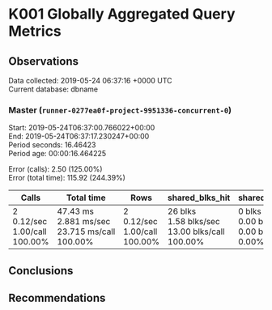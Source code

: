 # K001 Globally Aggregated Query Metrics

## Observations ##
Data collected: 2019-05-24 06:37:16 +0000 UTC  
Current database: dbname  



### Master (`runner-0277ea0f-project-9951336-concurrent-0`) ###
Start: 2019-05-24T06:37:00.766022+00:00  
End: 2019-05-24T06:37:17.230247+00:00  
Period seconds: 16.46423  
Period age: 00:00:16.464225  

Error (calls): 2.50 (125.00%)  
Error (total time): 115.92 (244.39%)

| Calls | Total&nbsp;time | Rows | shared_blks_hit | shared_blks_read | shared_blks_dirtied | shared_blks_written | blk_read_time | blk_write_time | kcache_reads | kcache_writes | kcache_user_time_ms | kcache_system_time |
|-------|------------|------|-----------------|------------------|---------------------|---------------------|---------------|----------------|--------------|---------------|---------------------|--------------------|
|2<br/>0.12/sec<br/>1.00/call<br/>100.00% |47.43&nbsp;ms<br/>2.881&nbsp;ms/sec<br/>23.715&nbsp;ms/call<br/>100.00% |2<br/>0.12/sec<br/>1.00/call<br/>100.00% |26&nbsp;blks<br/>1.58&nbsp;blks/sec<br/>13.00&nbsp;blks/call<br/>100.00% |0&nbsp;blks<br/>0.00&nbsp;blks/sec<br/>0.00&nbsp;blks/call<br/>0.00% |0&nbsp;blks<br/>0.00&nbsp;blks/sec<br/>0.00&nbsp;blks/call<br/>0.00% |0&nbsp;blks<br/>0.00&nbsp;blks/sec<br/>0.00&nbsp;blks/call<br/>0.00% |0.00&nbsp;ms<br/>0.000&nbsp;ms/sec<br/>0.000&nbsp;ms/call<br/>0.00% |0.00&nbsp;ms<br/>0.000&nbsp;ms/sec<br/>0.000&nbsp;ms/call<br/>0.00% |0.00&nbsp;bytes<br/>0.00&nbsp;bytes/sec<br/>0.00&nbsp;bytes/call<br/>0.00% |0.00&nbsp;bytes<br/>0.00&nbsp;bytes/sec<br/>0.00&nbsp;bytes/call<br/>0.00% |0.00&nbsp;ms<br/>0.000&nbsp;ms/sec<br/>0.000&nbsp;ms/call<br/>0.00% |0.00&nbsp;ms<br/>0.000&nbsp;ms/sec<br/>0.000&nbsp;ms/call<br/>0.00%|





## Conclusions ##


## Recommendations ##

